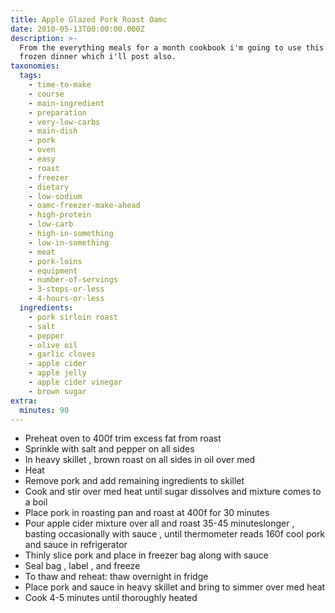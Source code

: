 ```yaml
---
title: Apple Glazed Pork Roast Oamc
date: 2010-05-13T00:00:00.000Z
description: >-
  From the everything meals for a month cookbook i'm going to use this to make a
  frozen dinner which i'll post also.
taxonomies:
  tags:
    - time-to-make
    - course
    - main-ingredient
    - preparation
    - very-low-carbs
    - main-dish
    - pork
    - oven
    - easy
    - roast
    - freezer
    - dietary
    - low-sodium
    - oamc-freezer-make-ahead
    - high-protein
    - low-carb
    - high-in-something
    - low-in-something
    - meat
    - pork-loins
    - equipment
    - number-of-servings
    - 3-steps-or-less
    - 4-hours-or-less
  ingredients:
    - pork sirloin roast
    - salt
    - pepper
    - olive oil
    - garlic cloves
    - apple cider
    - apple jelly
    - apple cider vinegar
    - brown sugar
extra:
  minutes: 90
---
```

 - Preheat oven to 400f trim excess fat from roast
 - Sprinkle with salt and pepper on all sides
 - In heavy skillet , brown roast on all sides in oil over med
 - Heat
 - Remove pork and add remaining ingredients to skillet
 - Cook and stir over med heat until sugar dissolves and mixture comes to a boil
 - Place pork in roasting pan and roast at 400f for 30 minutes
 - Pour apple cider mixture over all and roast 35-45 minuteslonger , basting occasionally with sauce , until thermometer reads 160f cool pork and sauce in refrigerator
 - Thinly slice pork and place in freezer bag along with sauce
 - Seal bag , label , and freeze
 - To thaw and reheat: thaw overnight in fridge
 - Place pork and sauce in heavy skillet and bring to simmer over med heat
 - Cook 4-5 minutes until thoroughly heated
